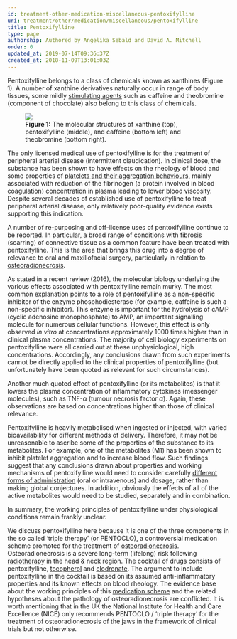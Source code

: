 ```yaml
---
id: treatment-other-medication-miscellaneous-pentoxifylline
uri: treatment/other/medication/miscellaneous/pentoxifylline
title: Pentoxifylline
type: page
authorship: Authored by Angelika Sebald and David A. Mitchell
order: 0
updated_at: 2019-07-14T09:36:37Z
created_at: 2018-11-09T13:01:03Z
---
```


<p>Pentoxifylline belongs to a class of chemicals known as xanthines
    (Figure 1). A number of xanthine derivatives naturally occur
    in range of body tissues, some mildly <a href="/diagnosis/drugs/overview">stimulating agents</a>    such as caffeine and theobromine (component of chocolate)
    also belong to this class of chemicals.</p>
<figure><img src="/treatment-other-medication-miscellaneous-pentoxifylline-figure1.png">
    <figcaption><strong>Figure 1:</strong> The molecular structures of xanthine
        (top), pentoxifylline (middle), and caffeine (bottom
        left) and theobromine (bottom right).</figcaption>
</figure>
<p>The only licensed medical use of pentoxifylline is for the treatment
    of peripheral arterial disease (intermittent claudication).
    In clinical dose, the substance has been shown to have effects
    on the rheology of blood and some properties of <a href="/treatment-other bleeding-level2">platelets and their aggregation behaviours</a>,
    mainly associated with reduction of the fibrinogen (a protein
    involved in blood coagulation) concentration in plasma leading
    to lower blood viscosity. Despite several decades of established
    use of pentoxifylline to treat peripheral arterial disease,
    only relatively poor-quality evidence exists supporting this
    indication.</p>
<p>A number of re-purposing and off-license uses of pentoxifylline
    continue to be reported. In particular, a broad range of
    conditions with fibrosis (scarring) of connective tissue
    as a common feature have been treated with pentoxifylline.
    This is the area that brings this drug into a degree of relevance
    to oral and maxillofacial surgery, particularly in relation
    to <a href="/diagnosis/a-z/necrosis/hard">osteoradionecrosis</a>.</p>
<p>As stated in a recent review (2016), the molecular biology underlying
    the various effects associated with pentoxifylline remain
    murky. The most common explanation points to a role of pentoxifylline
    as a non-specific inhibitor of the enzyme phosphodiesterase
    (for example, caffeine is such a non-specific inhibitor).
    This enzyme is important for the hydrolysis of cAMP (cyclic
    adenosine monophosphate) to AMP, an important signalling
    molecule for numerous cellular functions. However, this effect
    is only observed <i>in vitro</i> at concentrations approximately
    1000 times higher than in clinical plasma concentrations.
    The majority of cell biology experiments on pentoxifylline
    were all carried out at these unphysiological, high concentrations.
    Accordingly, any conclusions drawn from such experiments
    cannot be directly applied to the clinical properties of
    pentoxifylline (but unfortunately have been quoted as relevant
    for such circumstances).</p>
<p>Another much quoted effect of pentoxifylline (or its metabolites)
    is that it lowers the plasma concentration of inflammatory
    cytokines (messenger molecules), such as TNF-<i>α</i> (tumour
    necrosis factor <i>α</i>). Again, these observations are
    based on concentrations higher than those of clinical relevance.</p>
<p>Pentoxifylline is heavily metabolised when ingested or injected,
    with varied bioavailability for different methods of delivery.
    Therefore, it may not be unreasonable to ascribe some of
    the properties of the substance to its metabolites. For example,
    one of the metabolites (M1) has been shown to inhibit platelet
    aggregation and to increase blood flow. Such findings suggest
    that any conclusions drawn about properties and working mechanisms
    of pentoxifylline would need to consider carefully <a href="/treatment/other/medication/delivery">different forms of administration</a>    (oral or intravenous) and dosage, rather than making global
    conjectures. In addition, obviously the effects of all of
    the active metabolites would need to be studied, separately
    and in combination.</p>
<p>In summary, the working principles of pentoxifylline under physiological
    conditions remain frankly unclear.</p>
<p>We discuss pentoxifylline here because it is one of the three
    components in the so called ‘triple therapy’ (or PENTOCLO),
    a controversial medication scheme promoted for the treatment
    of <a href="/treatment/surgery/necrosis/hard-tissue/detailed">osteoradionecrosis</a>.
    Osteoradionecrosis is a severe long-term (lifelong) risk
    following <a href="/treatment/radiotherapy">radiotherapy</a>    in the head &amp; neck region. The cocktail of drugs consists
    of pentoxifylline, <a href="/treatment/other/medication/miscellaneous/tocopherol">tocopherol</a>    and <a href="/treatment/other/medication/miscellaneous/clodronate">clodronate</a>.
    The argument to include pentoxifylline in the cocktail is
    based on its assumed anti-inflammatory properties and its
    known effects on blood rheology. The evidence base about
    the working principles of this <a href="/diagnosis/a-z/necrosis/hard/detailed">medication scheme</a>    and the related hypotheses about the pathology of osteoradionecrosis
    are conflicted. It is worth mentioning that in the UK the
    National Institute for Health and Care Excellence (NICE)
    only recommends PENTOCLO / ‘triple therapy’ for the treatment
    of osteoradionecrosis of the jaws in the framework of clinical
    trials but not otherwise.</p>
